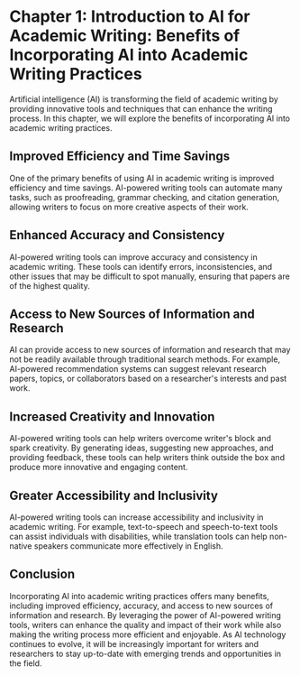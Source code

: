 Chapter 1: Introduction to AI for Academic Writing: Benefits of Incorporating AI into Academic Writing Practices
================================================================================================================

Artificial intelligence (AI) is transforming the field of academic writing by providing innovative tools and techniques that can enhance the writing process. In this chapter, we will explore the benefits of incorporating AI into academic writing practices.

Improved Efficiency and Time Savings
------------------------------------

One of the primary benefits of using AI in academic writing is improved efficiency and time savings. AI-powered writing tools can automate many tasks, such as proofreading, grammar checking, and citation generation, allowing writers to focus on more creative aspects of their work.

Enhanced Accuracy and Consistency
---------------------------------

AI-powered writing tools can improve accuracy and consistency in academic writing. These tools can identify errors, inconsistencies, and other issues that may be difficult to spot manually, ensuring that papers are of the highest quality.

Access to New Sources of Information and Research
-------------------------------------------------

AI can provide access to new sources of information and research that may not be readily available through traditional search methods. For example, AI-powered recommendation systems can suggest relevant research papers, topics, or collaborators based on a researcher's interests and past work.

Increased Creativity and Innovation
-----------------------------------

AI-powered writing tools can help writers overcome writer's block and spark creativity. By generating ideas, suggesting new approaches, and providing feedback, these tools can help writers think outside the box and produce more innovative and engaging content.

Greater Accessibility and Inclusivity
-------------------------------------

AI-powered writing tools can increase accessibility and inclusivity in academic writing. For example, text-to-speech and speech-to-text tools can assist individuals with disabilities, while translation tools can help non-native speakers communicate more effectively in English.

Conclusion
----------

Incorporating AI into academic writing practices offers many benefits, including improved efficiency, accuracy, and access to new sources of information and research. By leveraging the power of AI-powered writing tools, writers can enhance the quality and impact of their work while also making the writing process more efficient and enjoyable. As AI technology continues to evolve, it will be increasingly important for writers and researchers to stay up-to-date with emerging trends and opportunities in the field.
